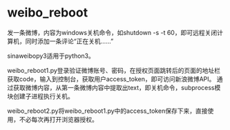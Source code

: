 # weibo_reboot

发一条微博，内容为windows关机命令，如shutdown -s -t 60，即可远程关闭计算机，同时添加一条评论“正在关机......”

sinaweibopy3适用于python3。

weibo_reboot1.py登录验证微博账号、密码，在授权页面跳转后的页面的地址栏获取code，输入到控制台，获取用户access_token，即可访问新浪微博API。
通过获取微博内容，从第一条微博内容中提取出text，即关机命令，subprocess模块创建子进程执行关机。

weibo_reboot2.py将weibo_reboot1.py中的access_token保存下来，直接使用，不必每次再打开浏览器授权。
